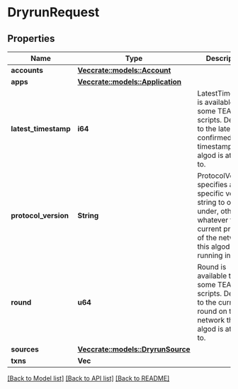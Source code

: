 # DryrunRequest

## Properties

Name | Type | Description | Notes
------------ | ------------- | ------------- | -------------
**accounts** | [**Vec<crate::models::Account>**](Account.md) |  |
**apps** | [**Vec<crate::models::Application>**](Application.md) |  |
**latest_timestamp** | **i64** | LatestTimestamp is available to some TEAL scripts. Defaults to the latest confirmed timestamp this algod is attached to. |
**protocol_version** | **String** | ProtocolVersion specifies a specific version string to operate under, otherwise whatever the current protocol of the network this algod is running in. |
**round** | **u64** | Round is available to some TEAL scripts. Defaults to the current round on the network this algod is attached to. |
**sources** | [**Vec<crate::models::DryrunSource>**](DryrunSource.md) |  |
**txns** | **Vec<String>** |  |

[[Back to Model list]](../README.md#documentation-for-models) [[Back to API list]](../README.md#documentation-for-api-endpoints) [[Back to README]](../README.md)
